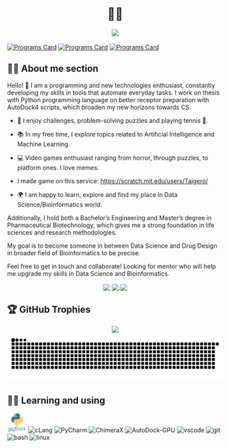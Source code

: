 # <div align="center">👋😸</div>

<p align="center">
  <img src="https://capsule-render.vercel.app/api?type=venom&height=250&color=gradient&text=Tajgero%27s%20Profile%20Page&reversal=false&fontAlign=50&animation=scaleIn&fontColor=f7a307&stroke=5b2580&strokeWidth=2&desc=MEng%20Biotechnology&textBg=false&descAlignY=67&descAlign=69"/>
</p>

<!-- ![Tajgero stats](https://github-readme-stats.vercel.app/api?username=Tajgero&show_icons=true&theme=gruvbox&rank_icon=github&custom_title=Tajgero's%20stats) -->
[![Programs Card](https://github-readme-stats.vercel.app/api/pin/?username=Tajgero&repo=ideal-pancake&theme=apprentice)](https://github.com/Tajgero/ideal-pancake)
[![Programs Card](https://github-readme-stats.vercel.app/api/pin/?username=Tajgero&repo=Pattern-recognition&theme=apprentice)](https://github.com/Tajgero/Pattern-recognition)
[![Programs Card](https://github-readme-stats.vercel.app/api/pin/?username=siemania&repo=mgr_AM_JL&theme=apprentice)](https://github.com/siemania/mgr_AM_JL)

<!--
<a href="https://github.com/Tajgero">
  <img height=200 align="center" src="https://github-readme-stats.vercel.app/api?username=Tajgero&show_icons=true&theme=gruvbox" />
</a>
<a href="https://github.com/Tajgero/ideal-pancake">
  <img height=150 align="center" src="https://github-readme-stats.vercel.app/api/pin/?username=Tajgero&repo=ideal-pancake&theme=apprentice" />
</a>
-->

## 🐅🧪 About me section

Hello! 👋
I am a programming and new technologies enthusiast, constantly developing my skills in tools that automate everyday tasks. I work on thesis with Python programming language on better receptor preparation with AutoDock4 scripts, which broaden my new horizons towards CS.

* 🚀 I enjoy challenges, problem-solving puzzles and playing tennis 🎾.

* 📚 In my free time, I explore topics related to Artificial Intelligence and Machine Learning.

* 💻 Video games enthusiast ranging from horror, through puzzles, to platform ones. I love memes.

* I made game on this service: https://scratch.mit.edu/users/Tajgero/

* 🌍 I am happy to learn, explore and find my place in Data Science/Bioinformatics world.

Additionally, I hold both a Bachelor’s Engineering and Master’s degree in Pharmaceutical Biotechnology, which gives me a strong foundation in life sciences and research methodologies.

My goal is to become someone in between Data Science and Drug Design in broader field of Bioinformatics to be precise.

Feel free to get in touch and collaborate!
Looking for mentor who will help me upgrade my skills in Data Science and Bioinformatics.

<div align="center">
  <img align="center" height="200" src="https://media.tenor.com/h2sPi9_QwZwAAAAi/cat-eating-chips.gif"/>
  
  <a href="https://www.linkedin.com/in/janlatt/">
    <img align="center" height="100" src="https://user-images.githubusercontent.com/46517096/166973395-19676cd8-f8ec-4abf-83ff-da8243505b82.png"/>
  </a>
  
  <img align="center" height="200" src="https://media.tenor.com/h2sPi9_QwZwAAAAi/cat-eating-chips.gif"/>
</div>

## 🏆 GitHub Trophies
<div align="center">
  <img src="https://github-profile-trophy.vercel.app/?username=Tajgero&theme=radical&no-frame=false&no-bg=true&margin-w=4"/>
</div>

<div align="center">
  <img src="https://github.com/Tajgero/Tajgero/blob/output/github-snake-dark.svg"/>
</div>

## 🦾🧠 Learning and using

<p align="left">
  
<img src="https://raw.githubusercontent.com/devicons/devicon/master/icons/python/python-original-wordmark.svg" alt="python" width="45" height="45"/>
<img src="https://cdn.jsdelivr.net/gh/devicons/devicon/icons/c/c-original.svg" alt="cLang" width="45" height="45"/>
<img src="https://cdn.jsdelivr.net/gh/devicons/devicon/icons/pycharm/pycharm-original.svg" alt="PyCharm" width="45" height="45"/>
<img src="https://www.cgl.ucsf.edu/chimerax/docs/devel/_static/ChimeraX-icon.svg" alt="ChimeraX" width="45" height="45"/>
<img src="https://raw.githubusercontent.com/ccsb-scripps/AutoDock-GPU/refs/heads/develop/logo.png" alt="AutoDock-GPU" width="45" height="45"/>
<img src="https://cdn.jsdelivr.net/gh/devicons/devicon/icons/vscode/vscode-original.svg" alt="vscode" width="45" height="45"/>
<img src="https://cdn.jsdelivr.net/gh/devicons/devicon/icons/git/git-original.svg" alt="git" width="45" height="45"/>
<img src="https://cdn.jsdelivr.net/gh/devicons/devicon/icons/bash/bash-original.svg" alt="bash" width="45" height="45"/>
<img src="https://cdn.jsdelivr.net/gh/devicons/devicon/icons/linux/linux-original.svg" alt="linux" width="45" height="45"/>       

</p>

<!--
**Tajgero/Tajgero** is a ✨ _special_ ✨ repository because its `README.md` (this file) appears on your GitHub profile.

Here are some ideas to get you started:

- 🔭 I’m currently working on ...
- 🌱 I’m currently learning ...
- 👯 I’m looking to collaborate on ...
- 🤔 I’m looking for help with ...
- 💬 Ask me about ...
- 📫 How to reach me: ...
- 😄 Pronouns: ...
- ⚡ Fun fact: ...
-->
